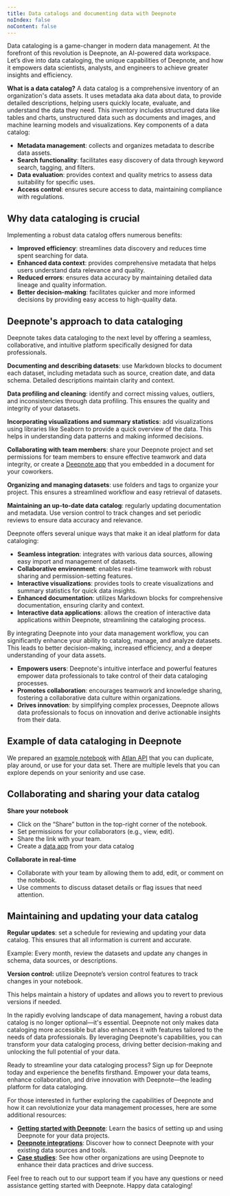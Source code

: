 ```yaml
---
title: Data catalogs and documenting data with Deepnote
noIndex: false
noContent: false
---
```


Data cataloging is a game-changer in modern data management. At the forefront of this revolution is Deepnote, an AI-powered data workspace. Let’s dive into data cataloging, the unique capabilities of Deepnote, and how it empowers data scientists, analysts, and engineers to achieve greater insights and efficiency.

**What is a data catalog?** A data catalog is a comprehensive inventory of an organization's data assets. It uses metadata aka data about data, to provide detailed descriptions, helping users quickly locate, evaluate, and understand the data they need. This inventory includes structured data like tables and charts, unstructured data such as documents and images, and machine learning models and visualizations. Key components of a data catalog:

- **Metadata management**: collects and organizes metadata to describe data assets.
- **Search functionality**: facilitates easy discovery of data through keyword search, tagging, and filters.
- **Data evaluation**: provides context and quality metrics to assess data suitability for specific uses.
- **Access control**: ensures secure access to data, maintaining compliance with regulations.

## Why data cataloging is crucial

Implementing a robust data catalog offers numerous benefits:

- **Improved efficiency**: streamlines data discovery and reduces time spent searching for data.
- **Enhanced data context**: provides comprehensive metadata that helps users understand data relevance and quality.
- **Reduced errors**: ensures data accuracy by maintaining detailed data lineage and quality information.
- **Better decision-making**: facilitates quicker and more informed decisions by providing easy access to high-quality data.

## Deepnote's approach to data cataloging

Deepnote takes data cataloging to the next level by offering a seamless, collaborative, and intuitive platform specifically designed for data professionals.

**Documenting and describing datasets**: use Markdown blocks to document each dataset, including metadata such as source, creation date, and data schema. Detailed descriptions maintain clarity and context.

**Data profiling and cleaning**: identify and correct missing values, outliers, and inconsistencies through data profiling. This ensures the quality and integrity of your datasets.

**Incorporating visualizations and summary statistics**: add visualizations using libraries like Seaborn to provide a quick overview of the data. This helps in understanding data patterns and making informed decisions.

**Collaborating with team members**: share your Deepnote project and set permissions for team members to ensure effective teamwork and data integrity, or create a [Deepnote app](https://deepnote.com/docs/data-apps) that you embedded in a document for your coworkers.

**Organizing and managing datasets**: use folders and tags to organize your project. This ensures a streamlined workflow and easy retrieval of datasets.

**Maintaining an up-to-date data catalog**: regularly updating documentation and metadata. Use version control to track changes and set periodic reviews to ensure data accuracy and relevance.

Deepnote offers several unique ways that make it an ideal platform for data cataloging:

- **Seamless integration**: integrates with various data sources, allowing easy import and management of datasets.
- **Collaborative environment**: enables real-time teamwork with robust sharing and permission-setting features.
- **Interactive visualizations**: provides tools to create visualizations and summary statistics for quick data insights.
- **Enhanced documentation**: utilizes Markdown blocks for comprehensive documentation, ensuring clarity and context.
- **Interactive data applications**: allows the creation of interactive data applications within Deepnote, streamlining the cataloging process.

By integrating Deepnote into your data management workflow, you can significantly enhance your ability to catalog, manage, and analyze datasets. This leads to better decision-making, increased efficiency, and a deeper understanding of your data assets.

- **Empowers users**: Deepnote's intuitive interface and powerful features empower data professionals to take control of their data cataloging processes.
- **Promotes collaboration**: encourages teamwork and knowledge sharing, fostering a collaborative data culture within organizations.
- **Drives innovation**: by simplifying complex processes, Deepnote allows data professionals to focus on innovation and derive actionable insights from their data.

## Example of data cataloging in Deepnote

We prepared an [example notebook](https://deepnote.com/workspace/Deepnote-Templates-71742312-24f2-4c10-9bf7-786d17280b92/project/Data-catalog-34f035b4-bb25-410b-ac79-5c60c6ccc5cb/notebook/%F0%9F%93%9D%20Introduction%20-f00a6fdd779148238e351b26646bcfe7) with [Atlan API](https://atlan.com/) that you can duplicate, play around, or use for your data set. There are multiple levels that you can explore depends on your seniority and use case.

## Collaborating and sharing your data catalog

**Share your notebook**

- Click on the “Share” button in the top-right corner of the notebook.
- Set permissions for your collaborators (e.g., view, edit).
- Share the link with your team.
- Create a [data app](https://deepnote.com/docs/data-apps) from your data catalog

**Collaborate in real-time**

- Collaborate with your team by allowing them to add, edit, or comment on the notebook.
- Use comments to discuss dataset details or flag issues that need attention.

## Maintaining and updating your data catalog

**Regular updates**: set a schedule for reviewing and updating your data catalog. This ensures that all information is current and accurate.

Example: Every month, review the datasets and update any changes in schema, data sources, or descriptions.

**Version control:** utilize Deepnote’s version control features to track changes in your notebook.

This helps maintain a history of updates and allows you to revert to previous versions if needed.

In the rapidly evolving landscape of data management, having a robust data catalog is no longer optional—it's essential. Deepnote not only makes data cataloging more accessible but also enhances it with features tailored to the needs of data professionals. By leveraging Deepnote's capabilities, you can transform your data cataloging process, driving better decision-making and unlocking the full potential of your data.

Ready to streamline your data cataloging process? Sign up for Deepnote today and experience the benefits firsthand. Empower your data teams, enhance collaboration, and drive innovation with Deepnote—the leading platform for data cataloging.

For those interested in further exploring the capabilities of Deepnote and how it can revolutionize your data management processes, here are some additional resources:

- [**Getting started with Deepnote**](https://deepnote.com/docs): Learn the basics of setting up and using Deepnote for your data projects.
- [**Deepnote integrations**](https://deepnote.com/integrations): Discover how to connect Deepnote with your existing data sources and tools.
- [**Case studies**](https://deepnote.com/customers): See how other organizations are using Deepnote to enhance their data practices and drive success.

Feel free to reach out to our support team if you have any questions or need assistance getting started with Deepnote. Happy data cataloging!
